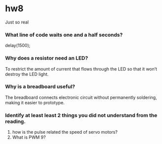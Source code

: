 # hw8
Just so real


### What line of code waits one and a half seconds?
delay(1500);

### Why does a resistor need an LED?
To restrict the amount of current that flows through the LED so that it won’t destroy the LED light. 

### Why is a breadboard useful?
The breadboard connects electronic circuit without permanently soldering, making it easier to prototype. 

### Identify at least least 2 things you did not understand from the reading. 
1. how is the pulse related the speed of servo motors? 
2. What is PWM 9?
